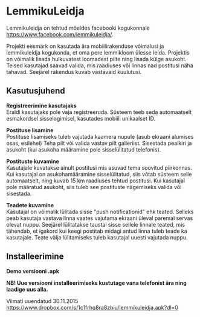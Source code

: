 # LemmikuLeidja

Lemmikuleidja on tehtud mõeldes facebooki kogukonnale https://www.facebook.com/lemmikuleidja/.

Projekti eesmärk on kasutada ära mobiilirakenduse võimalusi ja lemmikuleidja kogukonda, et oma pere lemmikloom ülesse leida. Projektis on võimalik lisada hulkuvatest loomadest pilte ning lisada külge asukoht. Teised kasutajad saavad valida, mis raadiuses või linnas nad postitusi näha tahavad. Seejärel rakendus kuvab vastavaid kuulutusi.

<h2>Kasutusjuhend</h2>

<b>Registreerimine kasutajaks</b></br>
Eraldi kasutajaks pole vaja registreeruda. Süsteem teeb seda automaatselt esmakordsel sisselogimisel, kasutades mobiili unikaalset ID.

<b>Postituse lisamine</b></br>
Postituse lisamiseks tuleb vajutada kaamera nupule (asub ekraani alumises osas, esilehel)
Teha pilt või valida vastav pilt galleriist.
Sisestada pealkiri ja asukoht (kui asukoha määramine pole sisselülitatud telefonis).

<b>Postituste kuvamine</b></br>
Kasutajale kuvatakse ainult postitusi mis asuvad tema soovitud piirkonnas. Kui kasutajal on asukohamääramine sisselülitatud, siis võtab süsteem selle automaatselt, ning kuvab 15 km raadiuses tehtud postitusi. Kui kasutajal pole määratud asukoht, siis tuleb see postituste nägemiseks valida või sisestada.

<b>Teadete kuvamine</b></br>
Kasutajal on võimalik lülitada sisse "push notificationid" ehk teated. Selleks peab kasutaja vastava linna vaates vajutama ekraani üleval paremal servas olevat nuppu. Seejärel lülitatakse taustal sisse sellele linnale teated, mis tähendab, et igakord kui keegi postitab midagi antud linna tuleb teade ka kasutajale. Teate välja lülitamiseks tuleb kasutajal uuesti vajutada nuppu.



<h2>Installeerimine</h2>

<b>Demo versiooni .apk</b></br>

<b>NB! Uue versiooni installeerimiseks kustutage vana telefonist ära ning laadige uus alla.</b>

Viimati uuendatud 30.11.2015</br>
https://www.dropbox.com/s/1c1frhq8ra8zbiu/lemmikuleidja.apk?dl=0
